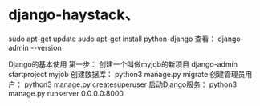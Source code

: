 # django-haystack、
sudo apt-get update
sudo apt-get install python-django
查看：
django-admin --version


Django的基本使用
第一步：
创建一个叫做myjob的新项目
django-admin startproject myjob
创建数据库：
python3 manage.py migrate
创建管理员用户：
python3 manage.py createsuperuser
启动Django服务：
python3 manage.py runserver 0.0.0.0:8000
